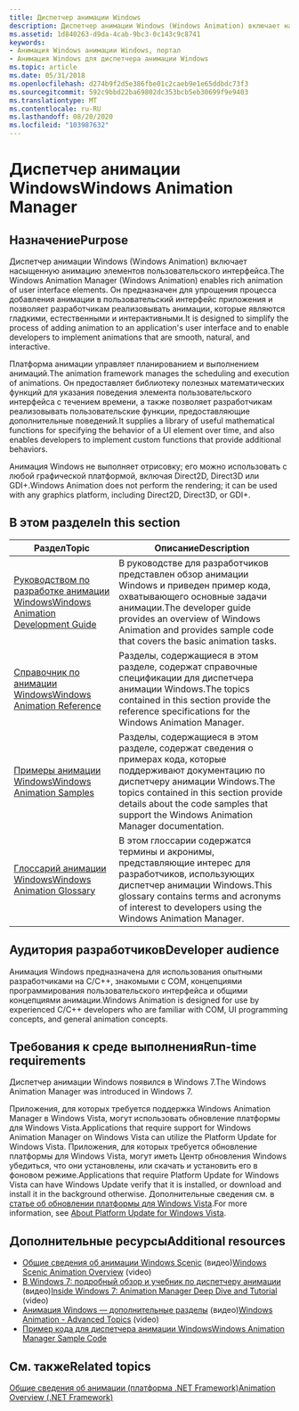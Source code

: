 ```yaml
---
title: Диспетчер анимации Windows
description: Диспетчер анимации Windows (Windows Animation) включает насыщенную анимацию элементов пользовательского интерфейса.
ms.assetid: 1d840263-d9da-4cab-9bc3-0c143c9c8741
keywords:
- Анимация Windows анимации Windows, портал
- Анимация Windows для диспетчера анимации Windows
ms.topic: article
ms.date: 05/31/2018
ms.openlocfilehash: d274b9f2d5e386fbe01c2caeb9e1e65ddbdc73f3
ms.sourcegitcommit: 592c9bbd22ba69802dc353bcb5eb30699f9e9403
ms.translationtype: MT
ms.contentlocale: ru-RU
ms.lasthandoff: 08/20/2020
ms.locfileid: "103987632"
---
```

# <a name="windows-animation-manager"></a><span data-ttu-id="d679d-105">Диспетчер анимации Windows</span><span class="sxs-lookup"><span data-stu-id="d679d-105">Windows Animation Manager</span></span>

## <a name="purpose"></a><span data-ttu-id="d679d-106">Назначение</span><span class="sxs-lookup"><span data-stu-id="d679d-106">Purpose</span></span>

<span data-ttu-id="d679d-107">Диспетчер анимации Windows (Windows Animation) включает насыщенную анимацию элементов пользовательского интерфейса.</span><span class="sxs-lookup"><span data-stu-id="d679d-107">The Windows Animation Manager (Windows Animation) enables rich animation of user interface elements.</span></span> <span data-ttu-id="d679d-108">Он предназначен для упрощения процесса добавления анимации в пользовательский интерфейс приложения и позволяет разработчикам реализовывать анимации, которые являются гладкими, естественными и интерактивными.</span><span class="sxs-lookup"><span data-stu-id="d679d-108">It is designed to simplify the process of adding animation to an application's user interface and to enable developers to implement animations that are smooth, natural, and interactive.</span></span>

<span data-ttu-id="d679d-109">Платформа анимации управляет планированием и выполнением анимаций.</span><span class="sxs-lookup"><span data-stu-id="d679d-109">The animation framework manages the scheduling and execution of animations.</span></span> <span data-ttu-id="d679d-110">Он предоставляет библиотеку полезных математических функций для указания поведения элемента пользовательского интерфейса с течением времени, а также позволяет разработчикам реализовывать пользовательские функции, предоставляющие дополнительные поведений.</span><span class="sxs-lookup"><span data-stu-id="d679d-110">It supplies a library of useful mathematical functions for specifying the behavior of a UI element over time, and also enables developers to implement custom functions that provide additional behaviors.</span></span>

<span data-ttu-id="d679d-111">Анимация Windows не выполняет отрисовку; его можно использовать с любой графической платформой, включая Direct2D, Direct3D или GDI+.</span><span class="sxs-lookup"><span data-stu-id="d679d-111">Windows Animation does not perform the rendering; it can be used with any graphics platform, including Direct2D, Direct3D, or GDI+.</span></span>

## <a name="in-this-section"></a><span data-ttu-id="d679d-112">В этом разделе</span><span class="sxs-lookup"><span data-stu-id="d679d-112">In this section</span></span>



| <span data-ttu-id="d679d-113">Раздел</span><span class="sxs-lookup"><span data-stu-id="d679d-113">Topic</span></span>                                                                                   | <span data-ttu-id="d679d-114">Описание</span><span class="sxs-lookup"><span data-stu-id="d679d-114">Description</span></span>                                                                                                                                       |
|-----------------------------------------------------------------------------------------|---------------------------------------------------------------------------------------------------------------------------------------------------|
| [<span data-ttu-id="d679d-115">Руководством по разработке анимации Windows</span><span class="sxs-lookup"><span data-stu-id="d679d-115">Windows Animation Development Guide</span></span>](windows-animation-developer-guide.md)<br/> | <span data-ttu-id="d679d-116">В руководстве для разработчиков представлен обзор анимации Windows и приведен пример кода, охватывающего основные задачи анимации.</span><span class="sxs-lookup"><span data-stu-id="d679d-116">The developer guide provides an overview of Windows Animation and provides sample code that covers the basic animation tasks.</span></span><br/>          |
| [<span data-ttu-id="d679d-117">Справочник по анимации Windows</span><span class="sxs-lookup"><span data-stu-id="d679d-117">Windows Animation Reference</span></span>](windows-animation-reference.md)<br/>               | <span data-ttu-id="d679d-118">Разделы, содержащиеся в этом разделе, содержат справочные спецификации для диспетчера анимации Windows.</span><span class="sxs-lookup"><span data-stu-id="d679d-118">The topics contained in this section provide the reference specifications for the Windows Animation Manager.</span></span><br/>                           |
| [<span data-ttu-id="d679d-119">Примеры анимации Windows</span><span class="sxs-lookup"><span data-stu-id="d679d-119">Windows Animation Samples</span></span>](windows-animation-samples.md)<br/>                   | <span data-ttu-id="d679d-120">Разделы, содержащиеся в этом разделе, содержат сведения о примерах кода, которые поддерживают документацию по диспетчеру анимации Windows.</span><span class="sxs-lookup"><span data-stu-id="d679d-120">The topics contained in this section provide details about the code samples that support the Windows Animation Manager documentation.</span></span> <br/> |
| [<span data-ttu-id="d679d-121">Глоссарий анимации Windows</span><span class="sxs-lookup"><span data-stu-id="d679d-121">Windows Animation Glossary</span></span>](-ui-animation-glossary.md)<br/>                     | <span data-ttu-id="d679d-122">В этом глоссарии содержатся термины и акронимы, представляющие интерес для разработчиков, использующих диспетчер анимации Windows.</span><span class="sxs-lookup"><span data-stu-id="d679d-122">This glossary contains terms and acronyms of interest to developers using the Windows Animation Manager.</span></span><br/>                               |



 

## <a name="developer-audience"></a><span data-ttu-id="d679d-123">Аудитория разработчиков</span><span class="sxs-lookup"><span data-stu-id="d679d-123">Developer audience</span></span>

<span data-ttu-id="d679d-124">Анимация Windows предназначена для использования опытными разработчиками на C/C++, знакомыми с COM, концепциями программирования пользовательского интерфейса и общими концепциями анимации.</span><span class="sxs-lookup"><span data-stu-id="d679d-124">Windows Animation is designed for use by experienced C/C++ developers who are familiar with COM, UI programming concepts, and general animation concepts.</span></span>

## <a name="run-time-requirements"></a><span data-ttu-id="d679d-125">Требования к среде выполнения</span><span class="sxs-lookup"><span data-stu-id="d679d-125">Run-time requirements</span></span>

<span data-ttu-id="d679d-126">Диспетчер анимации Windows появился в Windows 7.</span><span class="sxs-lookup"><span data-stu-id="d679d-126">The Windows Animation Manager was introduced in Windows 7.</span></span>

<span data-ttu-id="d679d-127">Приложения, для которых требуется поддержка Windows Animation Manager в Windows Vista, могут использовать обновление платформы для Windows Vista.</span><span class="sxs-lookup"><span data-stu-id="d679d-127">Applications that require support for Windows Animation Manager on Windows Vista can utilize the Platform Update for Windows Vista.</span></span> <span data-ttu-id="d679d-128">Приложения, для которых требуется обновление платформы для Windows Vista, могут иметь Центр обновления Windows убедиться, что они установлены, или скачать и установить его в фоновом режиме.</span><span class="sxs-lookup"><span data-stu-id="d679d-128">Applications that require Platform Update for Windows Vista can have Windows Update verify that it is installed, or download and install it in the background otherwise.</span></span> <span data-ttu-id="d679d-129">Дополнительные сведения см. в [статье об обновлении платформы для Windows Vista](../win7ip/platform-update-for-windows-vista-overview.md).</span><span class="sxs-lookup"><span data-stu-id="d679d-129">For more information, see [About Platform Update for Windows Vista](../win7ip/platform-update-for-windows-vista-overview.md).</span></span>

## <a name="additional-resources"></a><span data-ttu-id="d679d-130">Дополнительные ресурсы</span><span class="sxs-lookup"><span data-stu-id="d679d-130">Additional resources</span></span>

-   <span data-ttu-id="d679d-131">[Общие сведения об анимации Windows Scenic](https://channel9.msdn.com/blogs/yochay/windows-scenic-animation-overview) (видео)</span><span class="sxs-lookup"><span data-stu-id="d679d-131">[Windows Scenic Animation Overview](https://channel9.msdn.com/blogs/yochay/windows-scenic-animation-overview) (video)</span></span>
-   <span data-ttu-id="d679d-132">[В Windows 7: подробный обзор и учебник по диспетчеру анимации](https://channel9.msdn.com/blogs/yochay/inside-windows-7-animation-manager-deep-dive) (видео)</span><span class="sxs-lookup"><span data-stu-id="d679d-132">[Inside Windows 7: Animation Manager Deep Dive and Tutorial](https://channel9.msdn.com/blogs/yochay/inside-windows-7-animation-manager-deep-dive) (video)</span></span>
-   <span data-ttu-id="d679d-133">[Анимация Windows — дополнительные разделы](https://channel9.msdn.com/posts/yochay/Windows-Animation-Advance-Topics/) (видео)</span><span class="sxs-lookup"><span data-stu-id="d679d-133">[Windows Animation - Advanced Topics](https://channel9.msdn.com/posts/yochay/Windows-Animation-Advance-Topics/) (video)</span></span>
-   [<span data-ttu-id="d679d-134">Пример кода для диспетчера анимации Windows</span><span class="sxs-lookup"><span data-stu-id="d679d-134">Windows Animation Manager Sample Code</span></span>](https://github.com/microsoft/Windows-classic-samples/tree/master/Samples/DirectCompositionWindowsAnimationManager)

## <a name="related-topics"></a><span data-ttu-id="d679d-135">См. также</span><span class="sxs-lookup"><span data-stu-id="d679d-135">Related topics</span></span>

[<span data-ttu-id="d679d-136">Общие сведения об анимации (платформа .NET Framework)</span><span class="sxs-lookup"><span data-stu-id="d679d-136">Animation Overview (.NET Framework)</span></span>](/dotnet/framework/wpf/graphics-multimedia/animation-overview)